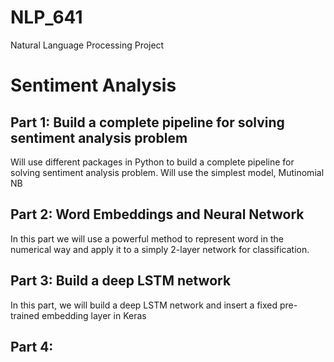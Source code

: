 # NLP_641
Natural Language Processing Project


# Sentiment Analysis

## Part 1: Build a complete pipeline for solving sentiment analysis problem
Will use different packages in Python to build a complete pipeline for solving sentiment analysis problem. Will use the simplest model, Mutinomial NB

## Part 2: Word Embeddings and Neural Network

In this part we will use a powerful method to represent word in the numerical way and apply it to a simply 2-layer network for classification.

## Part 3: Build a deep LSTM network
In this part, we will build a deep LSTM network and insert a fixed pre-trained embedding layer in Keras

## Part 4:

